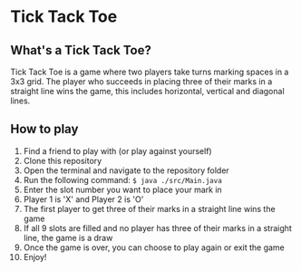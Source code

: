# Tick Tack Toe

## What's a Tick Tack Toe?
Tick Tack Toe is a game where two players take turns marking spaces in a 3x3 grid. The player who succeeds in placing three of their marks in a straight line wins the game, this includes horizontal, vertical and diagonal lines.

## How to play
1. Find a friend to play with (or play against yourself)
2. Clone this repository
3. Open the terminal and navigate to the repository folder
4. Run the following command: ``$ java ./src/Main.java``
5. Enter the slot number you want to place your mark in
6. Player 1 is 'X' and Player 2 is 'O'
7. The first player to get three of their marks in a straight line wins the game
8. If all 9 slots are filled and no player has three of their marks in a straight line, the game is a draw
9. Once the game is over, you can choose to play again or exit the game
10. Enjoy!
